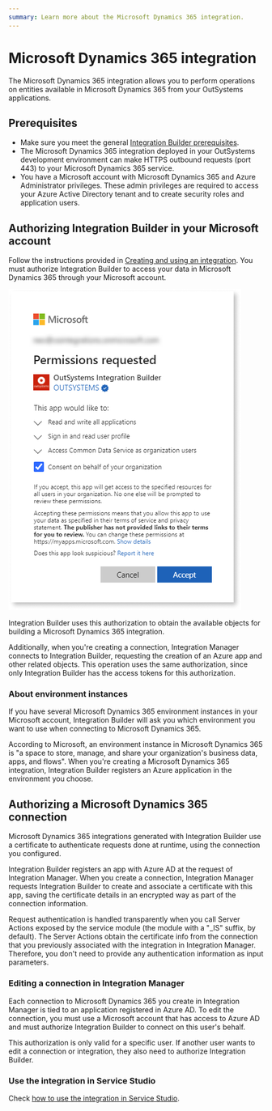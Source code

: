 ```yaml
---
summary: Learn more about the Microsoft Dynamics 365 integration.
---
```


# Microsoft Dynamics 365 integration

The Microsoft Dynamics 365 integration allows you to perform operations on entities available in Microsoft Dynamics 365 from your OutSystems applications.

## Prerequisites

* Make sure you meet the general [Integration Builder prerequisites](../set-up.md#prerequisites).
* The Microsoft Dynamics 365 integration deployed in your OutSystems development environment can make HTTPS outbound requests (port 443) to your Microsoft Dynamics 365 service.
* You have a Microsoft account with Microsoft Dynamics 365 and Azure Administrator privileges. These admin privileges are required to access your Azure Active Directory tenant and to create security roles and application users.

## Authorizing Integration Builder in your Microsoft account

Follow the instructions provided in [Creating and using an integration](../use.md#create-use). You must authorize Integration Builder to access your data in Microsoft Dynamics 365 through your Microsoft account.

![Authorizing Integration Builder to access your Microsoft account data](images/ms-authorization-1.png)

Integration Builder uses this authorization to obtain the available objects for building a Microsoft Dynamics 365 integration.

Additionally, when you're creating a connection, Integration Manager connects to Integration Builder, requesting the creation of an Azure app and other related objects. This operation uses the same authorization, since only Integration Builder has the access tokens for this authorization.

### About environment instances

If you have several Microsoft Dynamics 365 environment instances in your Microsoft account, Integration Builder will ask you which environment you want to use when connecting to Microsoft Dynamics 365.

According to Microsoft, an environment instance in Microsoft Dynamics 365 is "a space to store, manage, and share your organization's business data, apps, and flows". When you're creating a Microsoft Dynamics 365 integration, Integration Builder registers an Azure application in the environment you choose.

## Authorizing a Microsoft Dynamics 365 connection

Microsoft Dynamics 365 integrations generated with Integration Builder use a certificate to authenticate requests done at runtime, using the connection you configured.

Integration Builder registers an app with Azure AD at the request of Integration Manager. When you create a connection, Integration Manager requests Integration Builder to create and associate a certificate with this app, saving the certificate details in an encrypted way as part of the connection information.

Request authentication is handled transparently when you call Server Actions exposed by the service module (the module with a "_IS" suffix, by default). The Server Actions obtain the certificate info from the connection that you previously associated with the integration in Integration Manager. Therefore, you don't need to provide any authentication information as input parameters.

### Editing a connection in Integration Manager

Each connection to Microsoft Dynamics 365 you create in Integration Manager is tied to an application registered in Azure AD. To edit the connection, you must use a Microsoft account that has access to Azure AD and must authorize Integration Builder to connect on this user's behalf.

This authorization is only valid for a specific user. If another user wants to edit a connection or integration, they also need to authorize Integration Builder.

### Use the integration in Service Studio

Check [how to use the integration in Service Studio](../use.md#use).
